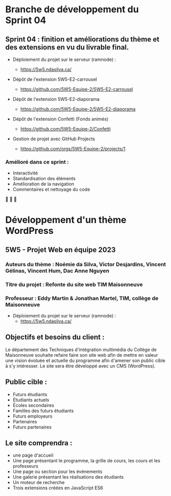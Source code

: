 # Branche de développement du Sprint 04

## Sprint 04 : finition et améliorations du thème et des extensions en vu du livrable final.

- Déploiement du projet sur le serveur (ramnode) :
  - https://5w5.ndasilva.ca/

- Dépôt de l'extension 5W5-E2-carrousel
  - https://github.com/5W5-Equipe-2/5W5-E2-carrousel
  
- Dépôt de l'extension 5W5-E2-diaporama
  - https://github.com/5W5-Equipe-2/5W5-E2-diaporama

- Dépôt de l'extension Confetti (Fonds animés)
  - https://github.com/5W5-Equipe-2/Confetti

- Gestion de projet avec GitHub Projects
  - https://github.com/orgs/5W5-Equipe-2/projects/1

 ### Amélioré dans ce sprint :
- Interactivité
- Standardisation des éléments
- Amélioration de la navigation
- Commentaires et nettoyage du code


🔷 🔶 🔷
# Développement d'un thème WordPress 
## 5W5 - Projet Web en équipe 2023
### Auteurs du thème : Noémie da Silva, Victor Desjardins, Vincent Gélinas, Vincent Hum, Dac Anne Nguyen
### Titre du projet : Refonte du site web TIM Maisonneuve
### Professeur : Eddy Martin & Jonathan Martel, TIM, collège de Maisonneuve

- Déploiement du projet sur le serveur (ramnode) :
  - https://5w5.ndasilva.ca/
 
 
## Objectifs et besoins du client :
  Le département des Techniques d'intégration multimédia du Collège de Maisonneuve souhaite refaire faire son site web afin de mettre en valeur une vision évoluée et actuelle du programme afin d'amener son public cible à s'y intéresser. Le site sera être développé avec un CMS (WordPress).

## Public cible :
  - Futurs étudiants
  - Étudiants actuels
  - Écoles secondaires
  - Familles des futurs étudiants
  - Futurs employeurs
  - Partenaires
  - Futurs partenaires

## Le site comprendra :  
  - une page d'accueil
  - Une page présentant le programme, la grille de cours, les cours et les professeurs
  - Une page ou section pour les évènements
  - Une galerie présentant les réalisations des étudiants
  - Un moteur de recherche
  - Trois extensions créées en JavaScript ES6
  




